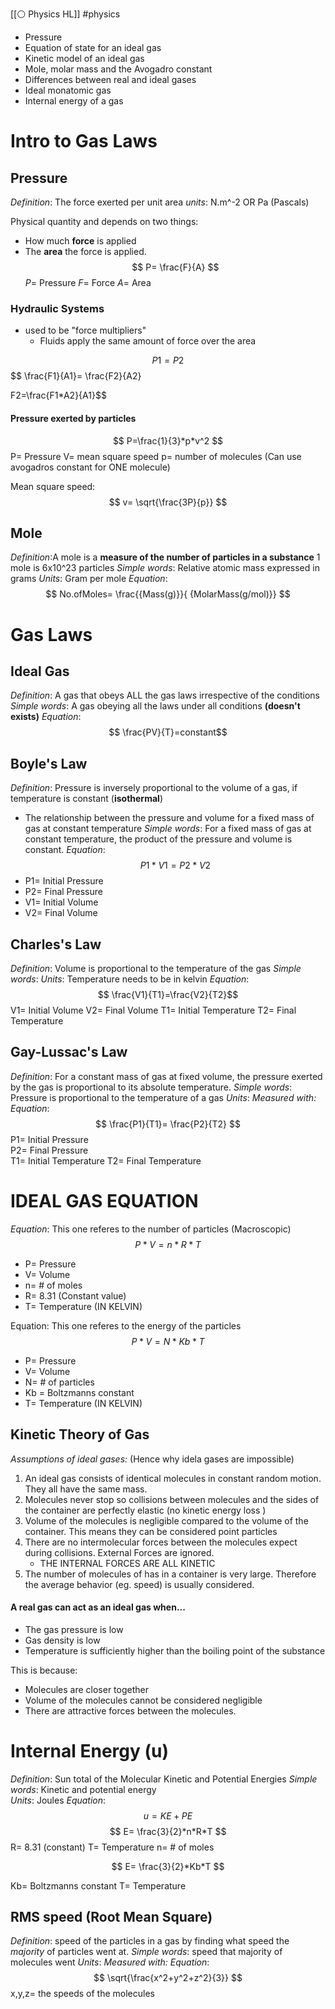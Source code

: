 [[⚪ Physics HL]] #physics 

- Pressure
- Equation of state for an ideal gas
- Kinetic model of an ideal gas
- Mole, molar mass and the Avogadro constant
- Differences between real and ideal gases
- Ideal monatomic gas
- Internal energy of a gas

# Intro to Gas Laws
## Pressure
*Definition*: The force exerted per unit area
*units*: N.m^-2 OR Pa (Pascals)

Physical quantity and depends on two things:
- How much **force** is applied 
- The **area** the force is applied. 
$$
P= \frac{F}{A}
$$
*P*= Pressure 
*F*= Force 
*A*= Area 

### Hydraulic Systems 
- used to be "force multipliers" 
	- Fluids apply the same amount of force over the area 

$$
P1= P2
$$
$$
\frac{F1}{A1}= \frac{F2}{A2}

$$
$$F2=\frac{F1*A2}{A1}$$

#### Pressure exerted by particles
$$
P=\frac{1}{3}*p*v^2
$$
P= Pressure 
V= mean square speed 
p= number of molecules (Can use avogadros constant for ONE molecule)

Mean square speed:
$$
v= \sqrt{\frac{3P}{p}}
$$


## Mole 
*Definition*:A mole is a **measure of the number of particles in a substance** 1 mole is 6x10^23 particles 
*Simple words*: Relative atomic mass expressed in grams 
*Units*: Gram per mole 
*Equation*: $$
No.ofMoles= \frac{{Mass(g)}}{ {MolarMass(g/mol)}}
$$


# Gas Laws
## Ideal Gas  
*Definition*: A gas that obeys ALL the gas laws irrespective of the conditions
*Simple words*: A gas obeying all the laws under all conditions **(doesn't exists)**
*Equation*: $$ \frac{PV}{T}=constant$$


## Boyle's Law
*Definition*: Pressure is inversely proportional to the volume of a gas, if temperature is constant (**isothermal**)

- The relationship between the pressure and volume for a fixed mass of gas at constant temperature 
*Simple words*: For a fixed mass of gas at constant temperature, the product of the pressure and volume is constant. 
*Equation*: $$ P1*V1=P2*V2$$
- P1= Initial Pressure 
- P2= Final Pressure 
- V1= Initial Volume 
- V2= Final Volume 


## Charles's Law
*Definition*: Volume is proportional to the temperature of the gas 
*Simple words*: 
*Units*: Temperature needs to be in kelvin
*Equation*: 
$$ \frac{V1}{T1}=\frac{V2}{T2}$$
V1= Initial Volume 
V2= Final Volume 
T1= Initial Temperature 
T2= Final Temperature 

## Gay-Lussac's Law
*Definition*: For a constant mass of gas at fixed volume, the pressure exerted by the gas is proportional to its absolute temperature. 
*Simple words*: Pressure is proportional to the temperature of a gas 
*Units*: 
*Measured with:* 
*Equation*: $$
\frac{P1}{T1}= \frac{P2}{T2}
$$
P1= Initial Pressure  
P2= Final Pressure  
T1= Initial Temperature 
T2= Final Temperature 

# IDEAL GAS EQUATION 
*Equation*: This one referes to the number of particles (Macroscopic)$$
P*V=n*R*T
$$
- P= Pressure 
- V= Volume 
- n= # of moles 
- R= 8.31 (Constant value)
- T= Temperature (IN KELVIN)

Equation: This one referes to the energy of the particles$$
P*V= N*Kb*T
$$
- P= Pressure 
- V= Volume 
- N= # of particles
- Kb = Boltzmanns constant 
- T= Temperature (IN KELVIN)

## Kinetic Theory of Gas 


*Assumptions of ideal gases:* (Hence why idela gases are impossible)

1. An ideal gas consists of identical molecules in constant random motion. They all have the same mass. 
2. Molecules never stop so collisions between molecules and the sides of the container are perfectly elastic (no kinetic energy loss )
3. Volume of the molecules is negligible compared to the volume of the container. This means they can be considered point particles 
4. There are no intermolecular forces between the molecules expect during collisions. External Forces are ignored. 
	- THE INTERNAL FORCES ARE ALL KINETIC 
5. The number of molecules of has in a container is very large. Therefore the average behavior (eg. speed) is usually considered. 

#### A real gas can act as an ideal gas when...
- The gas pressure is low 
- Gas density is low 
- Temperature is sufficiently higher than the boiling point of the substance 

This is because:
- Molecules are closer together 
- Volume of the molecules cannot be considered negligible 
- There are attractive forces between the molecules. 

# Internal Energy (u) 
*Definition*: Sun total of the Molecular Kinetic and Potential Energies 
*Simple words*: Kinetic and potential energy  
*Units*: Joules
*Equation*: $$
u= KE+PE
$$
$$ 
E= \frac{3}{2}*n*R*T
$$
R= 8.31 (constant)
T= Temperature 
n= # of moles 

$$
E= \frac{3}{2}*Kb*T
$$

Kb= Boltzmanns constant 
T= Temperature 

## RMS speed (Root Mean Square)
*Definition*: speed of the particles in a gas by finding what speed the *majority* of particles went at. 
*Simple words*: speed that majority of molecules went
*Units*: 
*Measured with:* 
*Equation*: $$
\sqrt{\frac{x^2+y^2+z^2}{3}}
$$
x,y,z= the speeds of the molecules 

